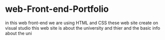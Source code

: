 # web-Front-end-Portfolio

in this web front-end we are using HTML and CSS these web site create on visual studio this web site is about the university and thier and the basic info about the uni 
